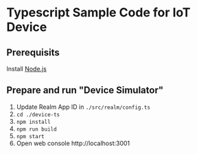 # Typescript Sample Code for IoT Device

## Prerequisits

Install [Node.js](https://nodejs.org/)

## Prepare and run "Device Simulator"

1. Update Realm App ID in `./src/realm/config.ts`
2. `cd ./device-ts`
3. `npm install`
4. `npm run build`
6. `npm start`
7. Open web console http://localhost:3001


